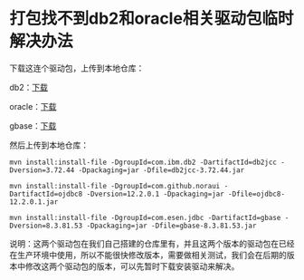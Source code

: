 # 打包找不到db2和oracle相关驱动包临时解决办法

下载这连个驱动包，上传到本地仓库：

db2：[下载](db2jcc-3.72.44.jar)

oracle：[下载](ojdbc8-12.2.0.1.jar)

gbase：[下载](gbase-8.3.81.53.jar)

然后上传到本地仓库：

```
mvn install:install-file -DgroupId=com.ibm.db2 -DartifactId=db2jcc -Dversion=3.72.44 -Dpackaging=jar -Dfile=db2jcc-3.72.44.jar

mvn install:install-file -DgroupId=com.github.noraui -DartifactId=ojdbc8 -Dversion=12.2.0.1 -Dpackaging=jar -Dfile=ojdbc8-12.2.0.1.jar

mvn install:install-file -DgroupId=com.esen.jdbc -DartifactId=gbase -Dversion=8.3.81.53 -Dpackaging=jar -Dfile=gbase-8.3.81.53.jar

```

说明：这两个驱动包在我们自己搭建的仓库里有，并且这两个版本的驱动包在已经在生产环境中使用，所以不能很快修改版本，需要做相关测试，我们会在后期的版本中修改这两个驱动包的版本，可以先暂时下载安装驱动来解决。
